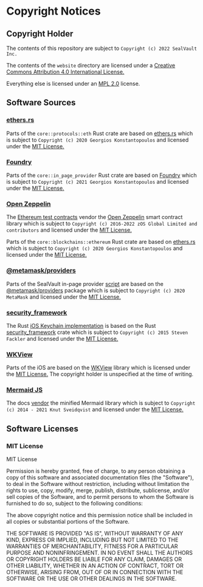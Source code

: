 # Copyright Notices

## Copyright Holder

The contents of this repository are subject to `Copyright (c) 2022 SealVault
Inc.`

The contents of the `website` directory are licensed under a [Creative Commons
Attribution 4.0 International
License.](http://creativecommons.org/licenses/by/4.0/)

Everything else is licensed under an [MPL 2.0](./LICENSE.txt) license.

## Software Sources

### [ethers.rs](https://github.com/gakonst/ethers-rs)

Parts of the `core::protocols::eth` Rust crate are based on
[ethers.rs](https://github.com/gakonst/ethers-rs) which is subject to `Copyright
(c) 2020 Georgios Konstantopoulos` and licensed under the [MIT
License.](#mit-license)

### [Foundry](https://github.com/foundry-rs/foundry)

Parts of the `core::in_page_provider` Rust crate are based on
[Foundry](https://github.com/foundry-rs/foundry) which is subject to `Copyright
(c) 2021 Georgios Konstantopoulos` and licensed under the [MIT
License.](#mit-license)

### [Open Zeppelin](https://github.com/OpenZeppelin/openzeppelin-contracts)

The [Ethereum test contracts](./core/src/protocols/eth/contracts) vendor the
[Open Zeppelin](https://github.com/OpenZeppelin/openzeppelin-contracts) smart
contract library which is subject to `Copyright (c) 2016-2022 zOS Global Limited
and contributors` and licensed under the [MIT License.](#mit-license)

Parts of the `core::blockchains::ethereum` Rust crate are based on
[ethers.rs](https://github.com/gakonst/ethers-rs) which is subject to `Copyright
(c) 2020 Georgios Konstantopoulos` and licensed under the [MIT
License.](#mit-license)

### [@metamask/providers](https://github.com/MetaMask/providers)

Parts of the SealVault in-page provider
[script](core/assets/js/in-page-provider.js) are based on the
[@metamask/providers](https://github.com/MetaMask/providers) package which is
subject to `Copyright (c) 2020 MetaMask` and licensed under the [MIT
License.](#mit-license)

### [security_framework](https://github.com/kornelski/rust-security-framework)

The Rust [iOS Keychain
implementation](core/src/encryption/keychains/ios_keychain.rs) is based on the
Rust [security_framework](https://github.com/kornelski/rust-security-framework/tree/ebf932f1c3d920f3ebc99e4f7c5545929069bb31)
crate which is subject to `Copyright (c) 2015 Steven Fackler` and licensed under
the [MIT License.](#mit-license)

### [WKView](https://github.com/rebeloper/WKView)

Parts of the iOS are based on the [WKView](https://github.com/rebeloper/WKView)
library which is licensed under the [MIT License.](#mit-license) The copyright
holder is unspecified at the time of writing.

### [Mermaid JS](https://github.com/mermaid-js/mermaid)

The docs [vendor](./docs/mermaid.min.js) the minified Mermaid library which is
subject to `Copyright (c) 2014 - 2021 Knut Sveidqvist` and licensed under the
[MIT License.](#mit-license)

## Software Licenses

### MIT License

MIT License

Permission is hereby granted, free of charge, to any person obtaining a copy
of this software and associated documentation files (the "Software"), to deal
in the Software without restriction, including without limitation the rights
to use, copy, modify, merge, publish, distribute, sublicense, and/or sell
copies of the Software, and to permit persons to whom the Software is
furnished to do so, subject to the following conditions:

The above copyright notice and this permission notice shall be included in all
copies or substantial portions of the Software.

THE SOFTWARE IS PROVIDED "AS IS", WITHOUT WARRANTY OF ANY KIND, EXPRESS OR
IMPLIED, INCLUDING BUT NOT LIMITED TO THE WARRANTIES OF MERCHANTABILITY,
FITNESS FOR A PARTICULAR PURPOSE AND NONINFRINGEMENT. IN NO EVENT SHALL THE
AUTHORS OR COPYRIGHT HOLDERS BE LIABLE FOR ANY CLAIM, DAMAGES OR OTHER
LIABILITY, WHETHER IN AN ACTION OF CONTRACT, TORT OR OTHERWISE, ARISING FROM,
OUT OF OR IN CONNECTION WITH THE SOFTWARE OR THE USE OR OTHER DEALINGS IN THE
SOFTWARE.

